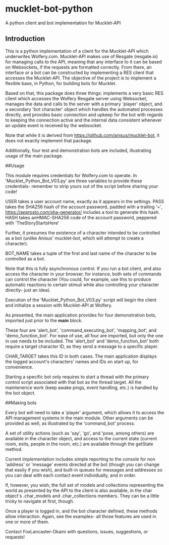 # mucklet-bot-python
A python client and bot implementation for Mucklet-API

## Introduction

This is a python implementation of a client for the Mucklet-API which underwrites Wolfery.com. Mucklet-API makes use of Resgate (resgate.io) for managing calls to the API, meaning that any interface to it can be based on Websockets, if the requests are formatted correctly. From there, an interface or a bot can be constructed by implementing a RES client that accesses the Mucklet-API. The objective of the project is to implement a flexible base, in Python, for building bots for Mucklet. 

Based on that, this package does three things: implements a very basic RES client which accesses the Wolfery Resgate server using Websocket, manages the data and calls to the server with a primary 'player' object, and a secondary 'bot character' object which handles the automated processes directly, and provides basic connection and upkeep for the bot with regards to keeping the connection active and the internal data consistent whenever an update event is received by the websocket.

Note that while it is derived from https://github.com/anisus/mucklet-bot, it does not exactly implement that package.

Additionally, four test and demonstration bots are included, illustrating usage of the main package.

##Usage

This module requires credentials for Wolfery.com to operate. In 'Mucklet_Python_Bot_V03.py' are three variables to provide these credentials- remember to strip yours out of the script before sharing your code!

USER takes a user account name, exactly as it appears in the settings.
PASS takes the SHA256 hash of the account password, padded with a trailing '=', https://approsto.com/sha-generator/ includes a tool to generate this hash.
HASH takes anHMAC-SHA256 code of the account password, peppered with 'TheStoryStartsHere'

Further, it presumes the existence of a character intended to be controlled as a bot (unlike Anisus' mucklet-bot, which will attempt to create a character).

BOT_NAME takes a tuple of the first and last name of the character to be controlled as a bot. 

Note that this is fully asynchronous control. If you run a bot client, and also access the character in your browser, for instance, both sets of commands can control the character (You could, for example, use this to produce automatic reactions to certain stimuli while also controlling your character directly- just an idea).

Execution of the 'Mucklet_Python_Bot_V03.py' script will begin the client and initialize a session with Mucklet-API at Wolfery.

As presented, the main application provides for four demonstration bots, imported just prior to the __main__ block.

These four are 'alert_bot', 'command_executing_bot', 'mapping_bot', and 
'demo_function_bot'. For ease of use, all four are imported, but only the one in use needs to be included. The 'alert_bot' and 'demo_function_bot' both require a target character ID, as they send a message to a specific player.

CHAR_TARGET takes this ID in both cases. The main application displays the logged account's characters' names and IDs on start up, for convenience.

Starting a specific bot only requires to start a thread with the primary control script associated with that bot as the thread target. All the maintenence work (keep awake pings, event handling, etc.) is handled by the bot object.

##Making bots

Every bot will need to take a 'player' argument, which allows it to access the API management systems in the main module. Other arguments can be provided as well, as illustrated by the 'command_bot' process.

A set of utility actions (such as 'say', 'go', and 'pose, among others) are available in the character object, and access to the current state (current room, exits, people in the room, etc.) are available through the getState method. 

Current implementation includes simple reporting to the console for non 'address' or 'message' events directed at the bot (though you can change that easily if you wish), and built-in queues for messages and addresses so you can deal with each contact event individually, and in order.

If, however, you wish, the full set of models and collections representing the world as presented by the API to the client is also available, in the char object's .char_models and .char_collections members. They can be a little tricky to navigate at first, though. 

Once a player is logged in, and the bot character defined, these methods allow interaction. Again, see the examples- all those features are used in one or more of them.

Contact FoxLancaster-Okami with questions, issues, suggestions, or requests!



